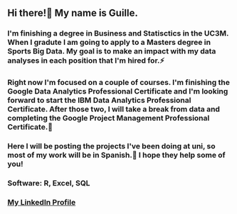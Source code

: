 ## Hi there!👋 My name is Guille.

### I'm finishing a degree in Business and Statisctics in the UC3M. When I gradute I am going to apply to a Masters degree in Sports Big Data. My goal is to make an impact with my data analyses in each position that I'm hired for.⚡

### Right now I'm focused on a couple of courses. I'm finishing the Google Data Analytics Professional Certificate and I'm looking forward to start the IBM Data Analytics Professional Certificate. After those two, I will take a break from data and completing the Google Project Management Professional Certificate.🌱

### Here I will be posting the projects I've been doing at uni, so most of my work will be in Spanish.📕 I hope they help some of you!

### Software: R, Excel, SQL

### [My LinkedIn Profile](https://linkedin.com/in/guille-palomo)



